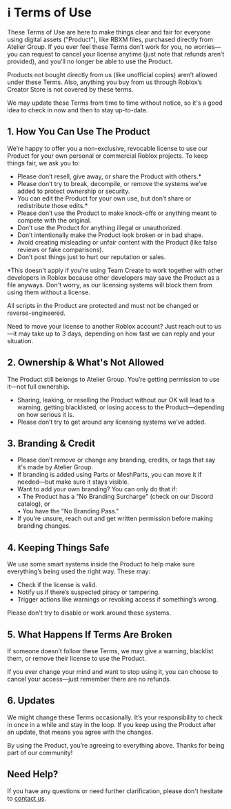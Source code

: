 # ℹ️ Terms of Use

These Terms of Use are here to make things clear and fair for everyone using digital assets ("Product"), like RBXM files, purchased directly from Atelier Group. If you ever feel these Terms don’t work for you, no worries—you can request to cancel your license anytime (just note that refunds aren’t provided), and you’ll no longer be able to use the Product.

Products not bought directly from us (like unofficial copies) aren’t allowed under these Terms. Also, anything you buy from us through Roblox’s Creator Store is not covered by these terms.

We may update these Terms from time to time without notice, so it's a good idea to check in now and then to stay up-to-date.

## 1. How You Can Use The Product

We’re happy to offer you a non-exclusive, revocable license to use our Product for your own personal or commercial Roblox projects. To keep things fair, we ask you to:

* Please don’t resell, give away, or share the Product with others.\*
* Please don’t try to break, decompile, or remove the systems we’ve added to protect ownership or security.
* You can edit the Product for your own use, but don’t share or redistribute those edits.\*
* Please don’t use the Product to make knock-offs or anything meant to compete with the original.
* Don’t use the Product for anything illegal or unauthorized.
* Don’t intentionally make the Product look broken or in bad shape.
* Avoid creating misleading or unfair content with the Product (like false reviews or fake comparisons).
* Don’t post things just to hurt our reputation or sales.

\*This doesn't apply if you're using Team Create to work together with other developers in Roblox because other developers may save the Product as a file anyways. Don't worry, as our licensing systems will block them from using them without a license.

All scripts in the Product are protected and must not be changed or reverse-engineered.

Need to move your license to another Roblox account? Just reach out to us—it may take up to 3 days, depending on how fast we can reply and your situation.

## 2. Ownership & What's Not Allowed

The Product still belongs to Atelier Group. You’re getting permission to use it—not full ownership.

* Sharing, leaking, or reselling the Product without our OK will lead to a warning, getting blacklisted, or losing access to the Product—depending on how serious it is.
* Please don’t try to get around any licensing systems we’ve added.

## 3. Branding & Credit

* Please don’t remove or change any branding, credits, or tags that say it's made by Atelier Group.
* If branding is added using Parts or MeshParts, you can move it if needed—but make sure it stays visible.
* Want to add your own branding? You can only do that if:\
  •   The Product has a "No Branding Surcharge" (check on our Discord catalog), or\
  •   You have the "No Branding Pass."
* If you’re unsure, reach out and get written permission before making branding changes.

## 4. Keeping Things Safe

We use some smart systems inside the Product to help make sure everything’s being used the right way. These may:

* Check if the license is valid.
* Notify us if there’s suspected piracy or tampering.
* Trigger actions like warnings or revoking access if something’s wrong.

Please don't try to disable or work around these systems.

## 5. What Happens If Terms Are Broken

If someone doesn’t follow these Terms, we may give a warning, blacklist them, or remove their license to use the Product.

If you ever change your mind and want to stop using it, you can choose to cancel your access—just remember there are no refunds.

## 6. Updates

We might change these Terms occasionally. It’s your responsibility to check in once in a while and stay in the loop. If you keep using the Product after an update, that means you agree with the changes.

By using the Product, you’re agreeing to everything above. Thanks for being part of our community!

## Need Help?

If you have any questions or need further clarification, please don't hesitate to [contact us](../support/contact-us.md).

